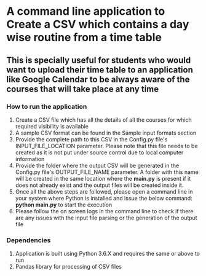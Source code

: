 # A command line application to Create a CSV which contains a day wise routine from a time table #
## This is specially useful for students who would want to upload their time table to an application like Google Calendar to be always aware of the courses that will take place at any time ##

### How to run the application ###
1. Create a CSV file which has all the details of all the courses for which required visibility is available
2. A sample CSV format can be found in the Sample input formats section
3. Provide the complete path to this CSV in the Config.py file's INPUT_FILE_LOCATION parameter. Please note that this file needs to be created as it is not put under source control due to local computer information
4. Provide the folder where the output CSV will be generated in the Config.py file's OUTPUT_FILE_NAME parameter. A folder with this name will be created in the same location where the **main.py** is present if it does not already exist and the output files will be created inside it.
5. Once all the above steps are followed, please open a command line in your system where Python is installed and issue the below command: __python main.py__ to start the execution
6. Please follow the on screen logs in the command line to check if there are any issues with the input file parsing or the generation of the output file

### Dependencies ###
1. Application is built using Python 3.6.X and requires the same or above to run
2. Pandas library for processing of CSV files